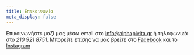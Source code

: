```yaml
---
title: Επικοινωνία
meta_display: false
---
```


Επικοινωνήστε μαζί μας μέσω email στο info@alphapivita.gr ή τηλεφωνικά στο *210 921 8751*. Μπορείτε επίσης να μας βρείτε στο [Facebook](https://www.facebook.com/%CE%91%CE%BD%CE%BF%CE%B9%CE%BA%CF%84%CE%AE-%CE%A0%CE%B1%CE%B9%CE%B4%CE%B9%CE%BA%CE%AE-%CE%92%CE%B9%CE%B2%CE%BB%CE%B9%CE%BF%CE%B8%CE%AE%CE%BA%CE%B7-289295551733297/) και το [Instagram](https://www.instagram.com/alphapivita/)